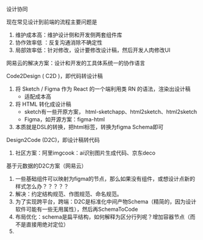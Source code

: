 设计协同

现在常见设计到前端的流程主要问题是

1. 维护成本高：维护设计侧和开发侧两套组件库
2. 协作效率低 ：反复沟通消除不确定性
3. 局部效率低：针对修改，设计要修改设计稿，然后开发人肉修改UI



网易云的解决方案：设计和开发的工具体系统一的协作语言

Code2Design ( C2D )，即代码转设计稿

1. 将 Sketch / Figma 作为 React 的一个端利用类 RN 的语法，渲染出设计稿
   - 适配成本高
2. 将 HTML 转化成设计稿
   - sketch有一些开原方案， html-sketchapp、html2sketch、html2sketch
   - Figma，如开源方案：figma-html
3. 本质就是DSL的转换，把html标签，转换为figma Schema即可

Design2Code (D2C)，即设计稿转代码

1. 社区方案：阿里imgcook：ai识别图片生成代码、京东deco

基于元数据的D2C方案（网易云）

1. 一些基础组件可以映射为figma的节点，那么如果没有组件，或想设计点新的样式怎么办？？？？？
2. 解决：约定结构规范、作图规范、命名规范。
3. 为了实现跨平台，跨端：D2C是标准化中间产物Schema（精简的，因为设计软件可能有一些无用属性），然后再SchemaToCode
4. 布局优化：schema是扁平结构，如何解释为区分行列呢？增加容器节点（而不是直接用绝对定位）
5. 